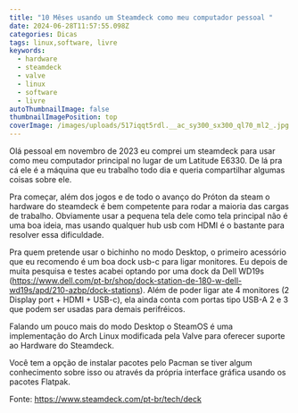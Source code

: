 ```yaml
---
title: "10 Mêses usando um Steamdeck como meu computador pessoal "
date: 2024-06-28T11:57:55.098Z
categories: Dicas
tags: linux,software, livre
keywords:
  - hardware
  - steamdeck
  - valve
  - linux
  - software
  - livre
autoThumbnailImage: false
thumbnailImagePosition: top
coverImage: /images/uploads/517iqqt5rdl.__ac_sy300_sx300_ql70_ml2_.jpg
---
```

Olá pessoal em novembro de 2023 eu comprei um steamdeck para usar como meu computador principal no lugar de um Latitude E6330. De lá pra cá ele é a máquina que eu trabalho todo dia e queria compartilhar algumas coisas sobre ele.

Pra começar, além dos jogos e de todo o avanço do Próton da steam o hardware do steamdeck é bem competente para rodar a maioria das cargas de trabalho. Obviamente usar a pequena tela dele como tela principal não é uma boa ideia, mas usando qualquer hub usb com HDMI é o bastante para resolver essa dificuldade. 

Pra quem pretende usar o bichinho no modo Desktop, o primeiro acessório que eu recomendo  é um boa dock usb-c para ligar monitores. Eu depois de muita pesquisa e testes acabei optando por uma dock da Dell  WD19s (<https://www.dell.com/pt-br/shop/dock-station-de-180-w-dell-wd19s/apd/210-azbp/dock-stations>). Além de poder ligar ate 4 monitores  (2 Display port + HDMI + USB-c), ela ainda conta com portas tipo USB-A 2 e 3 que podem ser usadas para demais perifréicos.

Falando um pouco mais do modo Desktop o SteamOS   é uma implementação do Arch Linux modificada pela Valve para oferecer suporte ao Hardware do Steamdeck.

V﻿ocê tem a opção de instalar pacotes pelo Pacman se tiver algum conhecimento sobre isso ou através da própria interface gráfica usando os pacotes Flatpak.



Fonte: <https://www.steamdeck.com/pt-br/tech/deck>